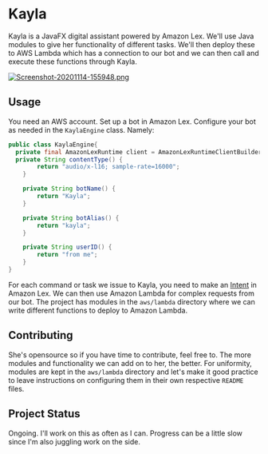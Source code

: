 # Kayla

Kayla is a JavaFX digital assistant powered by Amazon Lex. We'll use Java modules to give her functionality of different tasks. We'll then deploy these to AWS Lambda which has a connection to our bot and we can then call and execute these functions through Kayla.

[![Screenshot-20201114-155948.png](https://i.postimg.cc/02s1cZg6/Screenshot-20201114-155948.png)](https://postimg.cc/s1wL2Ygy)

## Usage
You need an AWS account. Set up a bot in Amazon Lex. Configure your bot as needed in the `KaylaEngine` class. Namely: 

```java
public class KaylaEngine{
  private final AmazonLexRuntime client = AmazonLexRuntimeClientBuilder.standard().withRegion(Regions.EU_WEST_2).build();
  private String contentType() {
        return "audio/x-l16; sample-rate=16000";
    }

    private String botName() {
        return "Kayla";
    }

    private String botAlias() {
        return "kayla";
    }

    private String userID() {
        return "from me";
    }
}

```
For each command or task we issue to Kayla, you need to make an [Intent](https://docs.aws.amazon.com/lex/latest/dg/gs2-create-bot-intent.html) in Amazon Lex.  We can then use Amazon Lambda for complex requests from our bot. The project has modules in the `aws/lambda` directory where we can write different functions to deploy to Amazon Lambda.
## Contributing
She's opensource so if you have time to contribute, feel free to. The more modules and functionality we can add on to her, the better. For uniformity, modules are kept in the `aws/lambda` directory and let's make it good practice to leave instructions on configuring them in their own respective `README` files. 

## Project Status
Ongoing. I'll work on this as often as I can. Progress can be a little slow since I'm also juggling work on the side.